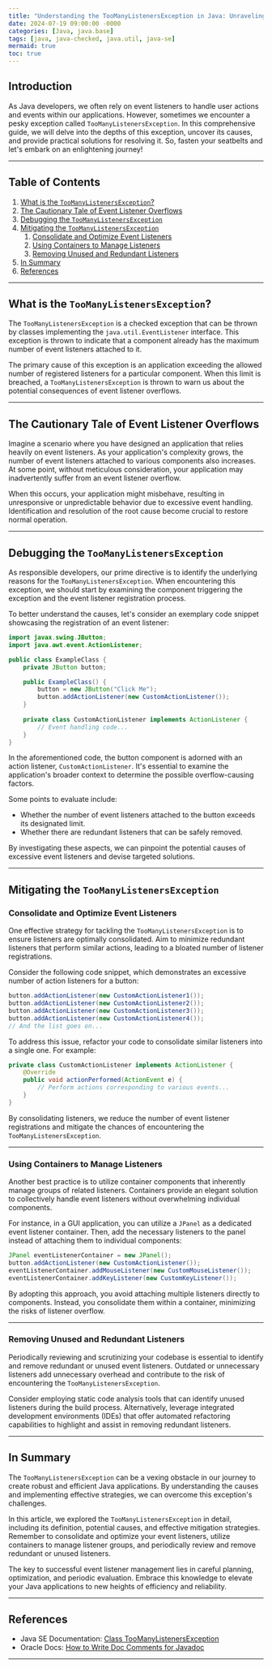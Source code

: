 ```yaml
---
title: "Understanding the TooManyListenersException in Java: Unraveling the Mysteries of Event Listener Overflows"
date: 2024-07-19 09:00:00 -0000
categories: [Java, java.base]
tags: [java, java-checked, java.util, java-se]
mermaid: true
toc: true
---
```



## Introduction
As Java developers, we often rely on event listeners to handle user actions and events within our applications. However, sometimes we encounter a pesky exception called `TooManyListenersException`. In this comprehensive guide, we will delve into the depths of this exception, uncover its causes, and provide practical solutions for resolving it. So, fasten your seatbelts and let's embark on an enlightening journey!

---

## Table of Contents
1. [What is the `TooManyListenersException`?](#what-is-the-too-many-listeners-exception)
2. [The Cautionary Tale of Event Listener Overflows](#the-cautionary-tale-of-event-listener-overflows)
3. [Debugging the `TooManyListenersException`](#debugging-the-too-many-listeners-exception)
4. [Mitigating the `TooManyListenersException`](#mitigating-the-too-many-listeners-exception)
    1. [Consolidate and Optimize Event Listeners](#consolidate-and-optimize-event-listeners)
    2. [Using Containers to Manage Listeners](#using-containers-to-manage-listeners)
    3. [Removing Unused and Redundant Listeners](#removing-unused-and-redundant-listeners)
5. [In Summary](#in-summary)
6. [References](#references)

---

## What is the `TooManyListenersException`?
The `TooManyListenersException` is a checked exception that can be thrown by classes implementing the `java.util.EventListener` interface. This exception is thrown to indicate that a component already has the maximum number of event listeners attached to it.

The primary cause of this exception is an application exceeding the allowed number of registered listeners for a particular component. When this limit is breached, a `TooManyListenersException` is thrown to warn us about the potential consequences of event listener overflows.

---

## The Cautionary Tale of Event Listener Overflows
Imagine a scenario where you have designed an application that relies heavily on event listeners. As your application's complexity grows, the number of event listeners attached to various components also increases. At some point, without meticulous consideration, your application may inadvertently suffer from an event listener overflow.

When this occurs, your application might misbehave, resulting in unresponsive or unpredictable behavior due to excessive event handling. Identification and resolution of the root cause become crucial to restore normal operation.

---

## Debugging the `TooManyListenersException`
As responsible developers, our prime directive is to identify the underlying reasons for the `TooManyListenersException`. When encountering this exception, we should start by examining the component triggering the exception and the event listener registration process.

To better understand the causes, let's consider an exemplary code snippet showcasing the registration of an event listener:

```java
import javax.swing.JButton;
import java.awt.event.ActionListener;

public class ExampleClass {
    private JButton button;

    public ExampleClass() {
        button = new JButton("Click Me");
        button.addActionListener(new CustomActionListener());
    }
    
    private class CustomActionListener implements ActionListener {
        // Event handling code...
    }
}
```

In the aforementioned code, the button component is adorned with an action listener, `CustomActionListener`. It's essential to examine the application's broader context to determine the possible overflow-causing factors. 

Some points to evaluate include:
- Whether the number of event listeners attached to the button exceeds its designated limit.
- Whether there are redundant listeners that can be safely removed.

By investigating these aspects, we can pinpoint the potential causes of excessive event listeners and devise targeted solutions.

---

## Mitigating the `TooManyListenersException`
### Consolidate and Optimize Event Listeners
One effective strategy for tackling the `TooManyListenersException` is to ensure listeners are optimally consolidated. Aim to minimize redundant listeners that perform similar actions, leading to a bloated number of listener registrations.

Consider the following code snippet, which demonstrates an excessive number of action listeners for a button:

```java
button.addActionListener(new CustomActionListener1());
button.addActionListener(new CustomActionListener2());
button.addActionListener(new CustomActionListener3());
button.addActionListener(new CustomActionListener4());
// And the list goes on...
```

To address this issue, refactor your code to consolidate similar listeners into a single one. For example:

```java
private class CustomActionListener implements ActionListener {
    @Override
    public void actionPerformed(ActionEvent e) {
        // Perform actions corresponding to various events...
    }
}
```

By consolidating listeners, we reduce the number of event listener registrations and mitigate the chances of encountering the `TooManyListenersException`.

---

### Using Containers to Manage Listeners
Another best practice is to utilize container components that inherently manage groups of related listeners. Containers provide an elegant solution to collectively handle event listeners without overwhelming individual components.

For instance, in a GUI application, you can utilize a `JPanel` as a dedicated event listener container. Then, add the necessary listeners to the panel instead of attaching them to individual components:

```java
JPanel eventListenerContainer = new JPanel();
button.addActionListener(new CustomActionListener());
eventListenerContainer.addMouseListener(new CustomMouseListener());
eventListenerContainer.addKeyListener(new CustomKeyListener());
```

By adopting this approach, you avoid attaching multiple listeners directly to components. Instead, you consolidate them within a container, minimizing the risks of listener overflow.

---

### Removing Unused and Redundant Listeners
Periodically reviewing and scrutinizing your codebase is essential to identify and remove redundant or unused event listeners. Outdated or unnecessary listeners add unnecessary overhead and contribute to the risk of encountering the `TooManyListenersException`.

Consider employing static code analysis tools that can identify unused listeners during the build process. Alternatively, leverage integrated development environments (IDEs) that offer automated refactoring capabilities to highlight and assist in removing redundant listeners.

---

## In Summary
The `TooManyListenersException` can be a vexing obstacle in our journey to create robust and efficient Java applications. By understanding the causes and implementing effective strategies, we can overcome this exception's challenges.

In this article, we explored the `TooManyListenersException` in detail, including its definition, potential causes, and effective mitigation strategies. Remember to consolidate and optimize your event listeners, utilize containers to manage listener groups, and periodically review and remove redundant or unused listeners.

The key to successful event listener management lies in careful planning, optimization, and periodic evaluation. Embrace this knowledge to elevate your Java applications to new heights of efficiency and reliability.

---

## References
- Java SE Documentation: [Class TooManyListenersException](https://docs.oracle.com/en/java/javase/15/docs/api/java.base/java/util/TooManyListenersException.html)
- Oracle Docs: [How to Write Doc Comments for Javadoc](https://www.oracle.com/java/technologies/javase/javadoc-comments-guide.html)

---
